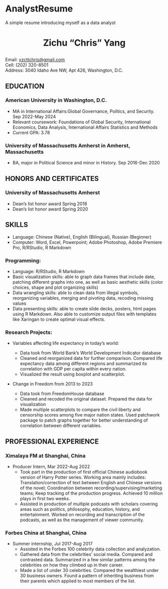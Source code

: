 # AnalystResume
A simple resume introducing myself as a data analyst

# <p style="text-align: center;">Zichu “Chris” Yang</p> 
Email: yzcttchris@gmail.com  
Cell: (202) 320-8501     
Address: 3040 Idaho Ave NW, Apt 426, Washington, D.C.

## EDUCATION
### American University in Washington, D.C.
- MA in International Affairs:Global Governance, Politics, and Security. Sep 2022-May 2024  
- Relevant coursework: Foundations of Global Security, International Economics, Data Analysis, International Affairs Statistics and Methods  
- Current GPA: 3.78

### University of Massachusetts Amherst in Amherst, Massachusetts  
- BA, major in Political Science and minor in History. Sep 2016-Dec 2020


## HONORS AND CERTIFICATES
### University of Massachusetts Amherst  
- Dean’s list honor award			       							       Spring 2018
- Dean’s list honor award			       							       Spring 2020

## SKILLS
- Language: Chinese (Native), English (Bilingual), Russian (Beginner)
- Computer: Word, Excel, Powerpoint; Adobe Photoshop,  Adobe Premiere Pro, R/RStudio, R Markdown

### Programming:
- Language:  R/RStudio, R Markdown
- Basic visualization skills: able to graph data frames that include date, patching different graphs into one, as well as basic aesthetic skills (color choices, shape and plot organizing skills)
- Data wrangling skills: able to clean data from illegal symbols, reorganizing variables, merging and pivoting data, recoding missing values 
- Data presenting skills: able to create slide decks, posters, html pages using R Markdown. Also able to customize output files with templates like Xaringan to create optimal visual effects.


### Research Projects:
- Variables affecting life expectancy in today’s world:  
  - Data took from World Bank’s World Development Indicator database 
  - Cleaned and reorganized data for further comparison. Compared life expectancy data among different regions and summarized its correlation with GDP per capita within every nation.
  - Visualized the result using boxplot and scatterplot.

- Change in Freedom from 2013 to 2023
  - Data took from FreedomHouse database 
  - Cleaned and recoded the original dataset. Prepared the data for visualization
  - Made multiple scatterplots to compare the civil liberty and censorship scores among five major nation states. Used patchwork package to patch graphs together for better understanding of correlation between different variables.

## PROFESSIONAL EXPERIENCE
### Ximalaya FM at Shanghai, China
- Producer Intern, Mar 2022-Aug 2022	                         
  - Took part in the production of first official Chinese audiobook version of Harry Potter series. Working area mainly includes: Translation/correction of text between English and Chinese versions of the novel; Coordination between recording/supervising/marketing teams; Keep tracking of the production progress. Achieved 10 million plays in first two weeks.
  - Assisted in production of multiple podcasts with scholars covering areas such as politics, philosophy, education, history, and entertainment. Worked on recording and transcription of the podcasts, as well as the management of viewer community.


### Forbes China at Shanghai, China  
- Summer internship, Jul 2017-Aug 2017     
  - Assisted in the Forbes 100 celebrity data collection and analyzation. 
  - Gathered data from the celebrities’ social media. Compared and contrasted data. Summarized in a few similar patterns among the celebrities on how they climbed up in their career.
  - Made a list of under 30 celebrities. Compared the wealthiest under 30 business owners. Found a pattern of inheriting business from their parents which applied to most members of the list.


